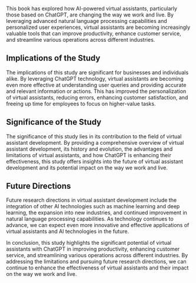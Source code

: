 

This book has explored how AI-powered virtual assistants, particularly those based on ChatGPT, are changing the way we work and live. By leveraging advanced natural language processing capabilities and personalized user experiences, virtual assistants are becoming increasingly valuable tools that can improve productivity, enhance customer service, and streamline various operations across different industries.

Implications of the Study
-------------------------

The implications of this study are significant for businesses and individuals alike. By leveraging ChatGPT technology, virtual assistants are becoming even more effective at understanding user queries and providing accurate and relevant information or actions. This has improved the personalization of virtual assistants, reducing errors, enhancing customer satisfaction, and freeing up time for employees to focus on higher-value tasks.

Significance of the Study
-------------------------

The significance of this study lies in its contribution to the field of virtual assistant development. By providing a comprehensive overview of virtual assistant development, its history and evolution, the advantages and limitations of virtual assistants, and how ChatGPT is enhancing their effectiveness, this study offers insights into the future of virtual assistant development and its potential impact on the way we work and live.

Future Directions
-----------------

Future research directions in virtual assistant development include the integration of other AI technologies such as machine learning and deep learning, the expansion into new industries, and continued improvement in natural language processing capabilities. As technology continues to advance, we can expect even more innovative and effective applications of virtual assistants and AI technologies in the future.

In conclusion, this study highlights the significant potential of virtual assistants with ChatGPT in improving productivity, enhancing customer service, and streamlining various operations across different industries. By addressing the limitations and pursuing future research directions, we can continue to enhance the effectiveness of virtual assistants and their impact on the way we work and live.
